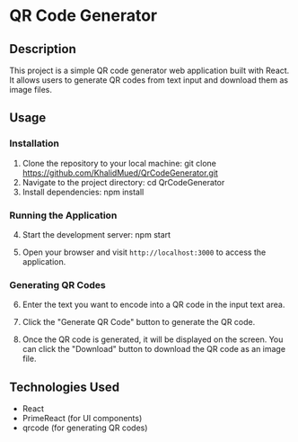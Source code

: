 # QR Code Generator

## Description

This project is a simple QR code generator web application built with React. It allows users to generate QR codes from text input and download them as image files.

## Usage

### Installation

1. Clone the repository to your local machine: git clone https://github.com/KhalidMued/QrCodeGenerator.git
2. Navigate to the project directory: cd QrCodeGenerator
3. Install dependencies: npm install
  
### Running the Application

4. Start the development server: npm start

5. Open your browser and visit `http://localhost:3000` to access the application.

### Generating QR Codes

6. Enter the text you want to encode into a QR code in the input text area.

7. Click the "Generate QR Code" button to generate the QR code.

8. Once the QR code is generated, it will be displayed on the screen. You can click the "Download" button to download the QR code as an image file.

## Technologies Used

- React
- PrimeReact (for UI components)
- qrcode (for generating QR codes)




   

